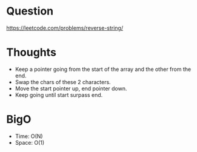 # Question
https://leetcode.com/problems/reverse-string/

# Thoughts
- Keep a pointer going from the start of the array and the other from the end.
- Swap the chars of these 2 characters.
- Move the start pointer up, end pointer down.
- Keep going until start surpass end.

# BigO
- Time: O(N)
- Space: O(1)